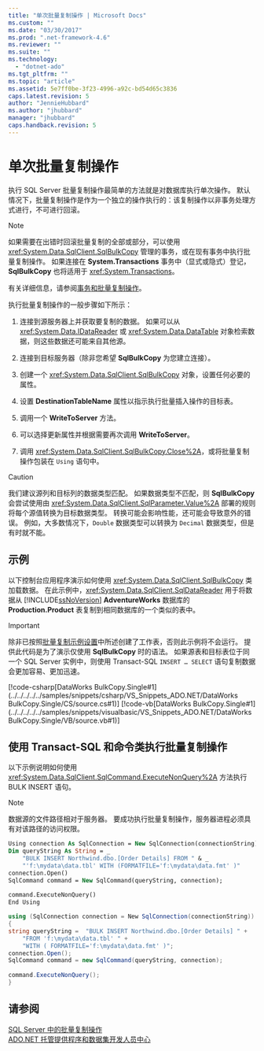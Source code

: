 ```yaml
---
title: "单次批量复制操作 | Microsoft Docs"
ms.custom: ""
ms.date: "03/30/2017"
ms.prod: ".net-framework-4.6"
ms.reviewer: ""
ms.suite: ""
ms.technology: 
  - "dotnet-ado"
ms.tgt_pltfrm: ""
ms.topic: "article"
ms.assetid: 5e7ff0be-3f23-4996-a92c-bd54d65c3836
caps.latest.revision: 5
author: "JennieHubbard"
ms.author: "jhubbard"
manager: "jhubbard"
caps.handback.revision: 5
---
```

# 单次批量复制操作
执行 SQL Server 批量复制操作最简单的方法就是对数据库执行单次操作。  默认情况下，批量复制操作是作为一个独立的操作执行的：该复制操作以非事务处理方式进行，不可进行回滚。  
  
> [!NOTE]
>  如果需要在出错时回滚批量复制的全部或部分，可以使用 <xref:System.Data.SqlClient.SqlBulkCopy> 管理的事务，或在现有事务中执行批量复制操作。  如果连接在 **System.Transactions** 事务中（显式或隐式）登记，**SqlBulkCopy** 也将适用于 <xref:System.Transactions>。  
>   
>  有关详细信息，请参阅[事务和批量复制操作](../../../../../docs/framework/data/adonet/sql/transaction-and-bulk-copy-operations.md)。  
  
 执行批量复制操作的一般步骤如下所示：  
  
1.  连接到源服务器上并获取要复制的数据。  如果可以从 <xref:System.Data.IDataReader> 或 <xref:System.Data.DataTable> 对象检索数据，则这些数据还可能来自其他源。  
  
2.  连接到目标服务器（除非您希望 **SqlBulkCopy** 为您建立连接）。  
  
3.  创建一个 <xref:System.Data.SqlClient.SqlBulkCopy> 对象，设置任何必要的属性。  
  
4.  设置 **DestinationTableName** 属性以指示执行批量插入操作的目标表。  
  
5.  调用一个 **WriteToServer** 方法。  
  
6.  可以选择更新属性并根据需要再次调用 **WriteToServer**。  
  
7.  调用 <xref:System.Data.SqlClient.SqlBulkCopy.Close%2A>，或将批量复制操作包装在 `Using` 语句中。  
  
> [!CAUTION]
>  我们建议源列和目标列的数据类型匹配。  如果数据类型不匹配，则 **SqlBulkCopy** 会尝试使用由 <xref:System.Data.SqlClient.SqlParameter.Value%2A> 部署的规则将每个源值转换为目标数据类型。  转换可能会影响性能，还可能会导致意外的错误。  例如，大多数情况下，`Double` 数据类型可以转换为 `Decimal` 数据类型，但是有时就不能。  
  
## 示例  
 以下控制台应用程序演示如何使用 <xref:System.Data.SqlClient.SqlBulkCopy> 类加载数据。  在此示例中，<xref:System.Data.SqlClient.SqlDataReader> 用于将数据从 [!INCLUDE[ssNoVersion](../../../../../includes/ssnoversion-md.md)] **AdventureWorks** 数据库的 **Production.Product** 表复制到相同数据库的一个类似的表中。  
  
> [!IMPORTANT]
>  除非已按照[批量复制示例设置](../../../../../docs/framework/data/adonet/sql/bulk-copy-example-setup.md)中所述创建了工作表，否则此示例将不会运行。  提供此代码是为了演示仅使用 **SqlBulkCopy** 时的语法。  如果源表和目标表位于同一个 SQL Server 实例中，则使用 Transact\-SQL `INSERT … SELECT` 语句复制数据会更加容易、更加迅速。  
  
 [!code-csharp[DataWorks BulkCopy.Single#1](../../../../../samples/snippets/csharp/VS_Snippets_ADO.NET/DataWorks BulkCopy.Single/CS/source.cs#1)]
 [!code-vb[DataWorks BulkCopy.Single#1](../../../../../samples/snippets/visualbasic/VS_Snippets_ADO.NET/DataWorks BulkCopy.Single/VB/source.vb#1)]  
  
## 使用 Transact\-SQL 和命令类执行批量复制操作  
 以下示例说明如何使用 <xref:System.Data.SqlClient.SqlCommand.ExecuteNonQuery%2A> 方法执行 BULK INSERT 语句。  
  
> [!NOTE]
>  数据源的文件路径相对于服务器。  要成功执行批量复制操作，服务器进程必须具有对该路径的访问权限。  
  
```vb  
Using connection As SqlConnection = New SqlConnection(connectionString)  
Dim queryString As String = _  
    "BULK INSERT Northwind.dbo.[Order Details] FROM " & _  
    "'f:\mydata\data.tbl' WITH (FORMATFILE='f:\mydata\data.fmt' )"  
connection.Open()  
SqlCommand command = New SqlCommand(queryString, connection);  
  
command.ExecuteNonQuery()  
End Using  
```  
  
```csharp  
using (SqlConnection connection = New SqlConnection(connectionString))  
{  
string queryString =  "BULK INSERT Northwind.dbo.[Order Details] " +  
    "FROM 'f:\mydata\data.tbl' " +  
    "WITH ( FORMATFILE='f:\mydata\data.fmt' )";  
connection.Open();  
SqlCommand command = new SqlCommand(queryString, connection);  
  
command.ExecuteNonQuery();  
}  
```  
  
## 请参阅  
 [SQL Server 中的批量复制操作](../../../../../docs/framework/data/adonet/sql/bulk-copy-operations-in-sql-server.md)   
 [ADO.NET 托管提供程序和数据集开发人员中心](http://go.microsoft.com/fwlink/?LinkId=217917)